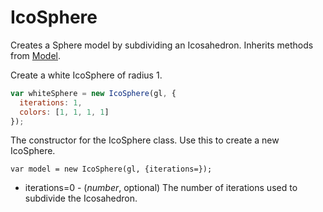 # IcoSphere

Creates a Sphere model by subdividing an Icosahedron. Inherits methods from [Model](Model).

Create a white IcoSphere of radius 1.

```js
var whiteSphere = new IcoSphere(gl, {
  iterations: 1,
  colors: [1, 1, 1, 1]
});
```

The constructor for the IcoSphere class. Use this to create a new IcoSphere.

`var model = new IcoSphere(gl, {iterations=});`

* iterations=0 - (*number*, optional) The number of iterations used to subdivide the Icosahedron.
